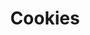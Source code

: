 ---
layout: cookies
sectionKey: Cookies
title: Cookies
description: The GOV.UK Publishing Design Guide puts small files, known as ‘cookies’, on your computer.
---
